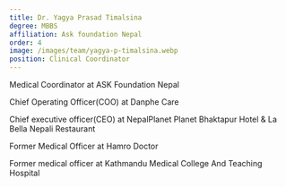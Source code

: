 ```yaml
---
title: Dr. Yagya Prasad Timalsina
degree: MBBS
affiliation: Ask foundation Nepal
order: 4
image: /images/team/yagya-p-timalsina.webp
position: Clinical Coordinator
---
```


Medical Coordinator at ASK Foundation Nepal

Chief Operating Officer(COO) at Danphe Care

Chief executive officer(CEO) at NepalPlanet Planet Bhaktapur Hotel & La Bella Nepali Restaurant

Former Medical Officer at Hamro Doctor

Former medical officer at Kathmandu Medical College And Teaching Hospital

